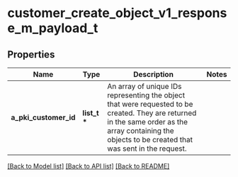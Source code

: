 # customer_create_object_v1_response_m_payload_t

## Properties
Name | Type | Description | Notes
------------ | ------------- | ------------- | -------------
**a_pki_customer_id** | **list_t \*** | An array of unique IDs representing the object that were requested to be created.  They are returned in the same order as the array containing the objects to be created that was sent in the request. | 

[[Back to Model list]](../README.md#documentation-for-models) [[Back to API list]](../README.md#documentation-for-api-endpoints) [[Back to README]](../README.md)


